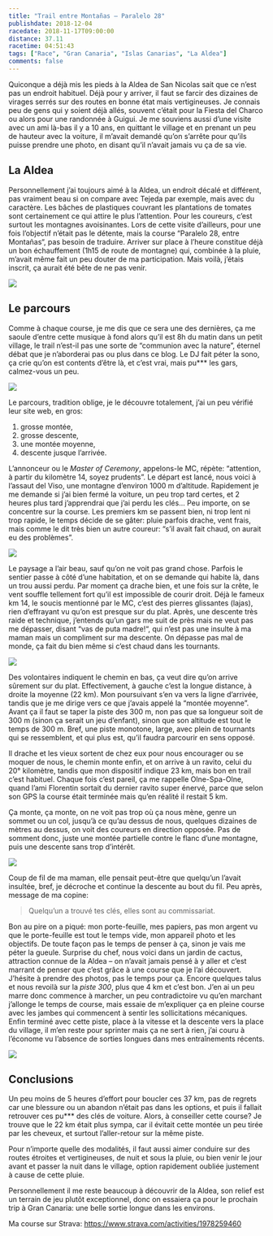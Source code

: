 ```yaml
---
title: "Trail entre Montañas – Paralelo 28"
publishdate: 2018-12-04
racedate: 2018-11-17T09:00:00
distance: 37.11
racetime: 04:51:43
tags: ["Race", "Gran Canaria", "Islas Canarias", "La Aldea"]
comments: false
---
```


Quiconque a déjà mis les pieds à la Aldea de San Nicolas sait que ce n’est pas un endroit habituel. Déjà pour y arriver, il faut se farcir des dizaines de virages serrés sur des routes en bonne état mais vertigineuses. Je connais peu de gens qui y soient déjà allés, souvent c’était pour la Fiesta del Charco ou alors pour une randonnée à Guigui. Je me souviens aussi d’une visite avec un ami là-bas il y a 10 ans, en quittant le village et en prenant un peu de hauteur avec la voiture, il m’avait demandé qu’on s’arrête pour qu’ils puisse prendre une photo, en disant qu’il n’avait jamais vu ça de sa vie.

## La Aldea

Personnellement j’ai toujours aimé à la Aldea, un endroit décalé et différent, pas vraiment beau si on compare avec Tejeda par exemple, mais avec du caractère. Les bâches de plastiques couvrant les plantations de tomates sont certainement ce qui attire le plus l’attention. Pour les coureurs, c’est surtout les montagnes avoisinantes. Lors de cette visite d’ailleurs, pour une fois l’objectif n’était pas le détente, mais la course “Paralelo 28, entre Montañas“, pas besoin de traduire. Arriver sur place à l’heure constitue déjà un bon échauffement (1h15 de route de montagne) qui, combinée à la pluie, m’avait même fait un peu douter de ma participation. Mais voilà, j’étais inscrit, ça aurait été bête de ne pas venir.

![](./images/aldea2018_01.jpg)

## Le parcours

Comme à chaque course, je me dis que ce sera une des dernières, ça me saoule d’entre cette musique à fond alors qu’il est 8h du matin dans un petit village, le trail n’est-il pas une sorte de “communion avec la nature”, éternel débat que je n’aborderai pas ou plus dans ce blog. Le DJ fait péter la sono, ça crie qu’on est contents d’être là, et c’est vrai, mais pu*** les gars, calmez-vous un peu.

![](./images/profilAldea.png)

Le parcours, tradition oblige, je le découvre totalement, j’ai un peu vérifié leur site web, en gros:
1. grosse montée,
2. grosse descente,
3. une montée moyenne,
4. descente jusque l’arrivée.

L’annonceur ou le _Master of Ceremony_, appelons-le MC, répète: “attention, à partir du kilomètre 14, soyez prudents”. Le départ est lancé, nous voici à l’assaut del Viso, une montagne d’environ 1000 m d’altitude. Rapidement je me demande si j’ai bien fermé la voiture, un peu trop tard certes, et 2 heures plus tard j’apprendrai que j’ai perdu les clés... Peu importe, on se concentre sur la course. Les premiers km se passent bien, ni trop lent ni trop rapide, le temps décide de se gâter: pluie parfois drache, vent frais, mais comme le dit très bien un autre coureur: “s’il avait fait chaud, on aurait eu des problèmes”.

![](./images/aldea2018_02.jpg)

Le paysage a l’air beau, sauf qu’on ne voit pas grand chose. Parfois le sentier passe à côté d’une habitation, et on se demande qui habite là, dans un trou aussi perdu. Par moment ça drache bien, et une fois sur la crête, le vent souffle tellement fort qu’il est impossible de courir droit. Déjà le fameux km 14, le soucis mentionné par le MC, c’est des pierres glissantes (lajas), rien d’effrayant vu qu’on est presque sur du plat. Après, une descente très raide et technique, j’entends qu’un gars me suit de près mais ne veut pas me dépasser, disant “vas de puta madre!“, qui n’est pas une insulte à ma maman mais un compliment sur ma descente. On dépasse pas mal de monde, ça fait du bien même si c’est chaud dans les tournants.

![](./images/aldea2018_03.jpg)

Des volontaires indiquent le chemin en bas, ça veut dire qu’on arrive sûrement sur du plat. Effectivement, à gauche c’est la longue distance, à droite la moyenne (22 km). Mon poursuivant s’en va vers la ligne d’arrivée, tandis que je me dirige vers ce que j’avais appelé la “montée moyenne”. Avant ça il faut se taper la piste des 300 m, non pas que sa longueur soit de 300 m (sinon ça serait un jeu d’enfant), sinon que son altitude est tout le temps de 300 m. Bref, une piste monotone, large, avec plein de tournants qui se ressemblent, et qui plus est, qu’il faudra parcourir en sens opposé.

Il drache et les vieux sortent de chez eux pour nous encourager ou se moquer de nous, le chemin monte enfin, et on arrive à un ravito, celui du 20° kilomètre, tandis que mon dispositif indique 23 km, mais bon en trail c’est habituel. Chaque fois c’est pareil, ça me rappelle Olne-Spa-Olne, quand l’ami Florentin sortait du dernier ravito super énervé, parce que selon son GPS la course était terminée mais qu’en réalité il restait 5 km.

Ça monte, ça monte, on ne voit pas trop où ça nous mène, genre un sommet ou un col, jusqu’à ce qu’au dessus de nous, quelques dizaines de mètres au dessus, on voit des coureurs en direction opposée. Pas de somment donc, juste une montée partielle contre le flanc d’une montagne, puis une descente sans trop d’intérêt.

![](./images/aldea2018_04.jpg)

Coup de fil de ma maman, elle pensait peut-être que quelqu’un l’avait insultée, bref, je décroche et continue la descente au bout du fil. Peu après, message de ma copine: 

> Quelqu’un a trouvé tes clés, elles sont au commissariat. 

Bon au pire on a piqué: mon porte-feuille, mes papiers, pas mon argent vu que le porte-feuille est tout le temps vide, mon appareil photo et les objectifs. De toute façon pas le temps de penser à ça, sinon je vais me péter la gueule. Surprise du chef, nous voici dans un jardin de cactus, attraction connue de la Aldea – on n’avait jamais pensé à y aller et c’est marrant de penser que c’est grâce à une course que je l’ai découvert. J’hésite à prendre des photos, pas le temps pour ça. Encore quelques talus et nous revoilà sur la _piste 300_, plus que 4 km et c’est bon. J’en ai un peu marre donc commence à marcher, un peu contradictoire vu qu’en marchant j’allonge le temps de course, mais essaie de m’expliquer ça en pleine course avec les jambes qui commencent à sentir les sollicitations mécaniques. Enfin terminé avec cette piste, place à la vitesse et la descente vers la place du village, il m’en reste pour sprinter mais ça ne sert à rien, j’ai couru à l’économe vu l’absence de sorties longues dans mes entraînements récents.

![](./images/aldea2018_05.jpg)

## Conclusions

Un peu moins de 5 heures d’effort pour boucler ces 37 km, pas de regrets car une blessure ou un abandon n’était pas dans les options, et puis il fallait retrouver ces pu*** des clés de voiture. Alors, à conseiller cette course? Je trouve que le 22 km était plus sympa, car il évitait cette montée un peu tirée par les cheveux, et surtout l’aller-retour sur la même piste.

Pour n’importe quelle des modalités, il faut aussi aimer conduire sur des routes étroites et vertigineuses, de nuit et sous la pluie, ou bien venir le jour avant et passer la nuit dans le village, option rapidement oubliée justement à cause de cette pluie.

Personnellement il me reste beaucoup à découvrir de la Aldea, son relief est un terrain de jeu plutôt exceptionnel, donc on essaiera ça pour le prochain trip à Gran Canaria: une belle sortie longue dans les environs.

Ma course sur Strava: https://www.strava.com/activities/1978259460